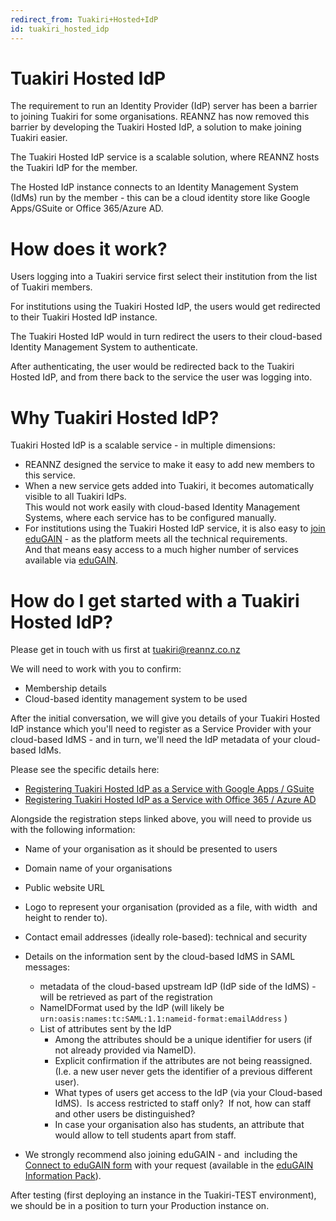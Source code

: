 ```yaml
---
redirect_from: Tuakiri+Hosted+IdP
id: tuakiri_hosted_idp
---
```

# Tuakiri Hosted IdP

The requirement to run an Identity Provider (IdP) server has been a barrier to joining Tuakiri for some organisations. REANNZ has now removed this barrier by developing the Tuakiri Hosted IdP, a solution to make joining Tuakiri easier.

The Tuakiri Hosted IdP service is a scalable solution, where REANNZ hosts the Tuakiri IdP for the member.

The Hosted IdP instance connects to an Identity Management System (IdMs) run by the member - this can be a cloud identity store like Google Apps/GSuite or Office 365/Azure AD.

# How does it work?

Users logging into a Tuakiri service first select their institution from the list of Tuakiri members.

For institutions using the Tuakiri Hosted IdP, the users would get redirected to their Tuakiri Hosted IdP instance.

The Tuakiri Hosted IdP would in turn redirect the users to their cloud-based Identity Management System to authenticate.

After authenticating, the user would be redirected back to the Tuakiri Hosted IdP, and from there back to the service the user was logging into.

# Why Tuakiri Hosted IdP?

Tuakiri Hosted IdP is a scalable service - in multiple dimensions:

*   REANNZ designed the service to make it easy to add new members to this service.
*   When a new service gets added into Tuakiri, it becomes automatically visible to all Tuakiri IdPs.  
    This would not work easily with cloud-based Identity Management Systems, where each service has to be configured manually.
*   For institutions using the Tuakiri Hosted IdP service, it is also easy to [join eduGAIN](edugain_resources/edugain_information_pack) - as the platform meets all the technical requirements.  
    And that means easy access to a much higher number of services available via [eduGAIN](https://edugain.org/).

# How do I get started with a Tuakiri Hosted IdP?

Please get in touch with us first at [tuakiri@reannz.co.nz](mailto:tuakiri@reannz.co.nz)

We will need to work with you to confirm:

*   Membership details
*   Cloud-based identity management system to be used

After the initial conversation, we will give you details of your Tuakiri Hosted IdP instance which you'll need to register as a Service Provider with your cloud-based IdMS - and in turn, we'll need the IdP metadata of your cloud-based IdMs.

Please see the specific details here:

*   [Registering Tuakiri Hosted IdP as a Service with Google Apps / GSuite](tuakiri_hosted_idp/registering_tuakiri_hosted_idp_as_a_service_with_google_apps_or_gsuite)
*   [Registering Tuakiri Hosted IdP as a Service with Office 365 / Azure AD](tuakiri_hosted_idp/registering_tuakiri_hosted_idp_as_a_service_with_office_365_or_azure_ad)

Alongside the registration steps linked above, you will need to provide us with the following information:

*   Name of your organisation as it should be presented to users
*   Domain name of your organisations
*   Public website URL
*   Logo to represent your organisation (provided as a file, with width  and height to render to).
    
*   Contact email addresses (ideally role-based): technical and security
*   Details on the information sent by the cloud-based IdMS in SAML messages:
    *   metadata of the cloud-based upstream IdP (IdP side of the IdMS) - will be retrieved as part of the registration
    *   NameIDFormat used by the IdP (will likely be `urn:oasis:names:tc:SAML:1.1:nameid-format:emailAddress` )
    *   List of attributes sent by the IdP
        *   Among the attributes should be a unique identifier for users (if not already provided via NameID).
        *   Explicit confirmation if the attributes are not being reassigned.  (I.e. a new user never gets the identifier of a previous different user).
        *   What types of users get access to the IdP (via your Cloud-based IdMS).  Is access restricted to staff only?  If not, how can staff and other users be distinguished?
        *   In case your organisation also has students, an attribute that would allow to tell students apart from staff.
*   We strongly recommend also joining eduGAIN - and  including the [Connect to eduGAIN form](https://reannz.atlassian.net/wiki/download/attachments/3815539015/Connect-to-eduGAIN-form-Tuakiri.pdf?version=5&modificationDate=1599133146510&cacheVersion=1&api=v2) with your request (available in the [eduGAIN Information Pack](edugain_resources/edugain_information_pack)).

After testing (first deploying an instance in the Tuakiri-TEST environment), we should be in a position to turn your Production instance on.
